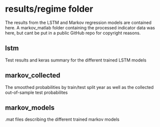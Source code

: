 # results/regime folder
The results from the LSTM and Markov regression models are contained here. A markov_matlab folder containing the processed indicator data was here, but cant be put in a public GitHub repo for copyright reasons.

## lstm
Test results and keras summary for the different trained LSTM models

## markov_collected
The smoothed probabilities by train/test split year as well as the collected out-of-sample test probabilites

## markov_models
.mat files describing the different trained markov models
